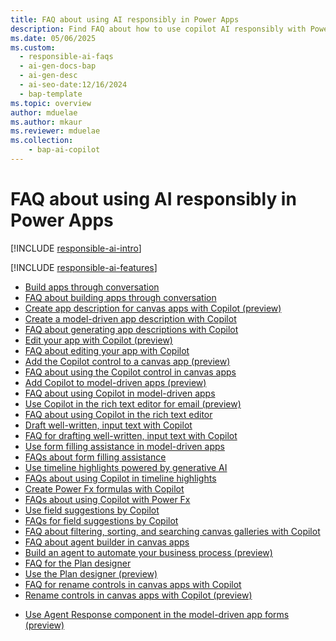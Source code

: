 ```yaml
---
title: FAQ about using AI responsibly in Power Apps
description: Find FAQ about how to use copilot AI responsibly with Power Apps to build apps through conversation, generate app descriptions, edit apps, and more.
ms.date: 05/06/2025
ms.custom:
  - responsible-ai-faqs
  - ai-gen-docs-bap
  - ai-gen-desc
  - ai-seo-date:12/16/2024
  - bap-template
ms.topic: overview
author: mduelae
ms.author: mkaur
ms.reviewer: mduelae
ms.collection: 
    - bap-ai-copilot
---
```


# FAQ about using AI responsibly in Power Apps

[!INCLUDE [responsible-ai-intro](../../includes/responsible-ai-intro.md)]

[!INCLUDE [responsible-ai-features](../../includes/responsible-ai-features.md)]

- [Build apps through conversation](../canvas-apps/ai-conversations-create-app.md)
- [FAQ about building apps through conversation](faqs-build-apps-conversation.md)
- [Create app description for canvas apps with Copilot (preview)](../canvas-apps/save-publish-app.md#create-an-app-description-with-copilot-preview)
- [Create a model-driven app description with Copilot](../model-driven-apps/build-first-model-driven-app.md#create-an-app-description-with-copilot)
- [FAQ about generating app descriptions with Copilot](ai-app-descriptions-faq.md)
- [Edit your app with Copilot (preview)](../canvas-apps/ai-edit-app.md)
- [FAQ about editing your app with Copilot](faqs-copilot-panel.md)
- [Add the Copilot control to a canvas app (preview)](../canvas-apps/add-ai-copilot.md)
- [FAQ about using the Copilot control in canvas apps](faq-copilot-control.md)
- [Add Copilot to model-driven apps (preview)](../model-driven-apps/add-ai-copilot.md)
- [FAQ about using Copilot in model-driven apps](faqs-copilot-model-driven-app.md)
- [Use Copilot in the rich text editor for email (preview)](../model-driven-apps/use-copilot-email-assist.md)
- [FAQ about using Copilot in the rich text editor](faqs-email-assist-rte.md)
- [Draft well-written, input text with Copilot](../../user/well-written-input-text-copilot.md)
- [FAQ for drafting well-written, input text with Copilot](faq-draft-with-copilot.md)
- [Use form filling assistance in model-driven apps](../../user/form-filling-assistance.md)
- [FAQs about form filling assistance](faq-from-filling-assistance.md)
- [Use timeline highlights powered by generative AI](../../user/add-activities.md#use-timeline-highlights-powered-by-generative-ai)
- [FAQs about using Copilot in timeline highlights](faq-timeline-highlights-with-copilot.md)
- [Create Power Fx formulas with Copilot](../canvas-apps/ai-formulas-formulabar.md)
- [FAQs about using Copilot with Power Fx](./faqs-copilot-powerfx.md)
- [Use field suggestions by Copilot](../canvas-apps/ai-field-suggestions.md)
- [FAQs for field suggestions by Copilot](faq-field-suggestions.md)
- [FAQ about filtering, sorting, and searching canvas galleries with Copilot](faq-filter-with-copilot.md)
- [FAQ about agent builder in canvas apps](faq-agent-builder.md)
- [Build an agent to automate your business process (preview)](../canvas-apps/agent-builder.md)
- [FAQ for the Plan designer](faq-plan-designer.md)
- [Use the Plan designer (preview)](../plan-designer/plan-designer.md)
- [FAQ for rename controls in canvas apps with Copilot ](faq-rename-control.md)
- [Rename controls in canvas apps with Copilot (preview)](../canvas-apps/controls/copilot-rename-controls.md)
<!-- TODO Add after PR 11054 is merged

- [FAQ for Agent APIs](faq-agent-api-component.md)
- [Bring intelligence into your component using Agent Xrm APIs (preview)](../../developer/component-framework/bring-intelligence-using-agent-apis.md)
- [Bring intelligence into your app using Agent Xrm APIs (preview)](../../developer/model-driven-apps/clientapi/bring-intelligence-using-agent-apis.md) 
-->
- [Use Agent Response component in the model-driven app forms (preview)](../model-driven-apps/form-designer-add-configure-agent-response.md)
